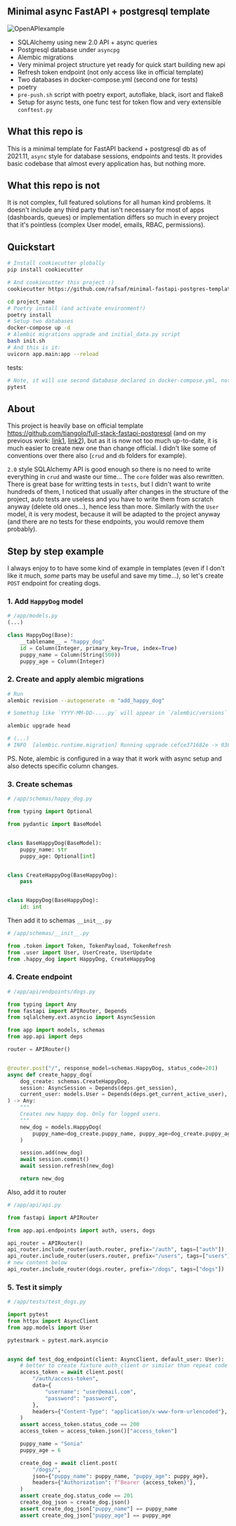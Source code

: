 ## Minimal async FastAPI + postgresql template

![OpenAPIexample](./docs/OpenAPI_example.png)

- SQLAlchemy using new 2.0 API + async queries
- Postgresql database under `asyncpg`
- Alembic migrations
- Very minimal project structure yet ready for quick start building new api
- Refresh token endpoint (not only access like in official template)
- Two databases in docker-compose.yml (second one for tests)
- poetry
- `pre-push.sh` script with poetry export, autoflake, black, isort and flake8
- Setup for async tests, one func test for token flow and very extensible `conftest.py`

## What this repo is

This is a minimal template for FastAPI backend + postgresql db as of 2021.11, `async` style for database sessions, endpoints and tests. It provides basic codebase that almost every application has, but nothing more.

## What this repo is not

It is not complex, full featured solutions for all human kind problems. It doesn't include any third party that isn't necessary for most of apps (dashboards, queues) or implementation differs so much in every project that it's pointless (complex User model, emails, RBAC, permissions).

## Quickstart

```bash
# Install cookiecutter globally
pip install cookiecutter

# And cookiecutter this project :)
cookiecutter https://github.com/rafsaf/minimal-fastapi-postgres-template

cd project_name
# Poetry install (and activate environment!)
poetry install
# Setup two databases
docker-compose up -d
# Alembic migrations upgrade and initial_data.py script
bash init.sh
# And this is it:
uvicorn app.main:app --reload
```

tests:

```bash
# Note, it will use second database declared in docker-compose.yml, not default one
pytest

```

## About

This project is heavily base on official template https://github.com/tiangolo/full-stack-fastapi-postgresql (and on my previous work: [link1](https://github.com/rafsaf/fastapi-plan), [link2](https://github.com/rafsaf/docker-fastapi-projects)), but as it is now not too much up-to-date, it is much easier to create new one than change official. I didn't like some of conventions over there also (`crud` and `db` folders for example).

`2.0` style SQLAlchemy API is good enough so there is no need to write everything in `crud` and waste our time... The `core` folder was also rewritten. There is great base for writting tests in `tests`, but I didn't want to write hundreds of them, I noticed that usually after changes in the structure of the project, auto tests are useless and you have to write them from scratch anyway (delete old ones...), hence less than more. Similarly with the `User` model, it is very modest, because it will be adapted to the project anyway (and there are no tests for these endpoints, you would remove them probably).

## Step by step example

I always enjoy to to have some kind of example in templates (even if I don't like it much, _some_ parts may be useful and save my time...), so let's create `POST` endpoint for creating dogs.

### 1. Add `HappyDog` model

```python
# /app/models.py
(...)

class HappyDog(Base):
    __tablename__ = "happy_dog"
    id = Column(Integer, primary_key=True, index=True)
    puppy_name = Column(String(500))
    puppy_age = Column(Integer)
```

### 2. Create and apply alembic migrations

```bash
# Run
alembic revision --autogenerate -m "add_happy_dog"

# Somethig like `YYYY-MM-DD-....py` will appear in `/alembic/versions` folder

alembic upgrade head

# (...)
# INFO  [alembic.runtime.migration] Running upgrade cefce371682e -> 038f530b0e9b, add_happy_dog
```

PS. Note, alembic is configured in a way that it work with async setup and also detects specific column changes.

### 3. Create schemas

```python
# /app/schemas/happy_dog.py

from typing import Optional

from pydantic import BaseModel


class BaseHappyDog(BaseModel):
    puppy_name: str
    puppy_age: Optional[int]


class CreateHappyDog(BaseHappyDog):
    pass


class HappyDog(BaseHappyDog):
    id: int

```

Then add it to schemas `__init__.py`

```python
# /app/schemas/__init__.py

from .token import Token, TokenPayload, TokenRefresh
from .user import User, UserCreate, UserUpdate
from .happy_dog import HappyDog, CreateHappyDog
```

### 4. Create endpoint

```python
# /app/api/endpoints/dogs.py

from typing import Any
from fastapi import APIRouter, Depends
from sqlalchemy.ext.asyncio import AsyncSession

from app import models, schemas
from app.api import deps

router = APIRouter()


@router.post("/", response_model=schemas.HappyDog, status_code=201)
async def create_happy_dog(
    dog_create: schemas.CreateHappyDog,
    session: AsyncSession = Depends(deps.get_session),
    current_user: models.User = Depends(deps.get_current_active_user),
) -> Any:
    """
    Creates new happy dog. Only for logged users.
    """
    new_dog = models.HappyDog(
        puppy_name=dog_create.puppy_name, puppy_age=dog_create.puppy_age
    )

    session.add(new_dog)
    await session.commit()
    await session.refresh(new_dog)

    return new_dog

```

Also, add it to router

```python
# /app/api/api.py

from fastapi import APIRouter

from app.api.endpoints import auth, users, dogs

api_router = APIRouter()
api_router.include_router(auth.router, prefix="/auth", tags=["auth"])
api_router.include_router(users.router, prefix="/users", tags=["users"])
# new content below
api_router.include_router(dogs.router, prefix="/dogs", tags=["dogs"])

```

### 5. Test it simply

```python
# /app/tests/test_dogs.py

import pytest
from httpx import AsyncClient
from app.models import User

pytestmark = pytest.mark.asyncio


async def test_dog_endpoint(client: AsyncClient, default_user: User):
    # better to create fixture auth_client or similar than repeat code with access_token
    access_token = await client.post(
        "/auth/access-token",
        data={
            "username": "user@email.com",
            "password": "password",
        },
        headers={"Content-Type": "application/x-www-form-urlencoded"},
    )
    assert access_token.status_code == 200
    access_token = access_token.json()["access_token"]

    puppy_name = "Sonia"
    puppy_age = 6

    create_dog = await client.post(
        "/dogs/",
        json={"puppy_name": puppy_name, "puppy_age": puppy_age},
        headers={"Authorization": f"Bearer {access_token}"},
    )
    assert create_dog.status_code == 201
    create_dog_json = create_dog.json()
    assert create_dog_json["puppy_name"] == puppy_name
    assert create_dog_json["puppy_age"] == puppy_age

```
